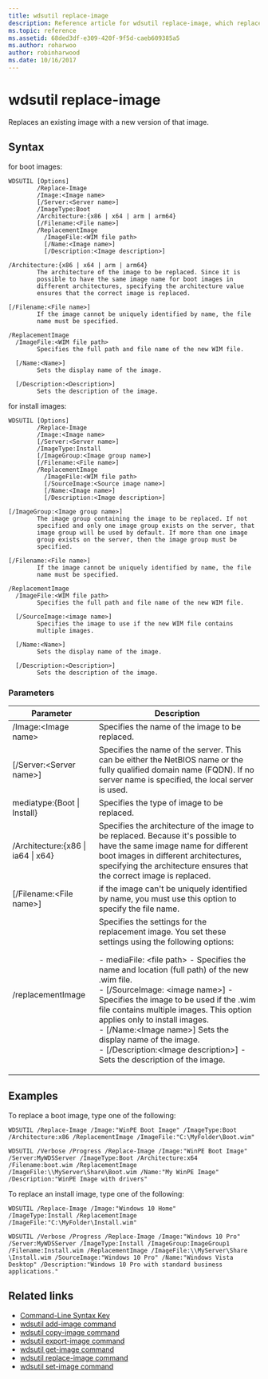 ```yaml
---
title: wdsutil replace-image
description: Reference article for wdsutil replace-image, which replaces an existing image with a new version of that image.
ms.topic: reference
ms.assetid: 68ded3df-e309-420f-9f5d-caeb609385a5
ms.author: roharwoo
author: robinharwood
ms.date: 10/16/2017
---
```


# wdsutil replace-image



Replaces an existing image with a new version of that image.
## Syntax
for boot images:
```
WDSUTIL [Options]
        /Replace-Image
        /Image:<Image name>
        [/Server:<Server name>]
        /ImageType:Boot
        /Architecture:{x86 | x64 | arm | arm64}
        [/Filename:<File name>]
        /ReplacementImage
          /ImageFile:<WIM file path>
          [/Name:<Image name>]
          [/Description:<Image description>]

/Architecture:{x86 | x64 | arm | arm64}
        The architecture of the image to be replaced. Since it is
        possible to have the same image name for boot images in
        different architectures, specifying the architecture value
        ensures that the correct image is replaced.

[/Filename:<File name>]
        If the image cannot be uniquely identified by name, the file
        name must be specified.

/ReplacementImage
  /ImageFile:<WIM file path>
        Specifies the full path and file name of the new WIM file.

  [/Name:<Name>]
        Sets the display name of the image.

  [/Description:<Description>]
        Sets the description of the image.
```
for install images:
```
WDSUTIL [Options]
        /Replace-Image
        /Image:<Image name>
        [/Server:<Server name>]
        /ImageType:Install
        [/ImageGroup:<Image group name>]
        [/Filename:<File name>]
        /ReplacementImage
          /ImageFile:<WIM file path>
          [/SourceImage:<Source image name>]
          [/Name:<Image name>]
          [/Description:<Image description>]

[/ImageGroup:<Image group name>]
        The image group containing the image to be replaced. If not
        specified and only one image group exists on the server, that
        image group will be used by default. If more than one image
        group exists on the server, then the image group must be
        specified.

[/Filename:<File name>]
        If the image cannot be uniquely identified by name, the file
        name must be specified.

/ReplacementImage
  /ImageFile:<WIM file path>
        Specifies the full path and file name of the new WIM file.

  [/SourceImage:<image name>]
        Specifies the image to use if the new WIM file contains
        multiple images.

  [/Name:<Name>]
        Sets the display name of the image.

  [/Description:<Description>]
        Sets the description of the image.
```
### Parameters

|Parameter|Description|
|-------|--------|
/Image:\<Image name\>|Specifies the name of the image to be replaced.|
|[/Server:\<Server name\>]|Specifies the name of the server. This can be either the NetBIOS name or the fully qualified domain name (FQDN). If no server name is specified, the local server is used.|
mediatype:{Boot \| Install}|Specifies the type of image to be replaced.|
|/Architecture:{x86 \| ia64 \| x64}|Specifies the architecture of the image to be replaced. Because it's possible to have the same image name for different boot images in different architectures, specifying the architecture ensures that the correct image is replaced.|
|[/Filename:\<File name\>]|if the image can't be uniquely identified by name, you must use this option to specify the file name.|
|/replacementImage|Specifies the settings for the replacement image. You set these settings using the following options:<p>-  mediaFile: \<file path\> - Specifies the name and location (full path) of the new .wim file.<br />-   [/SourceImage: \<image name\>] - Specifies the image to be used if the .wim file contains multiple images. This option applies only to install images.<br />-   [/Name:\<Image name\>]   Sets the display name of the image.<br />-   [/Description:\<Image description\>] - Sets the description of the image.|

## Examples
To replace a boot image, type one of the following:
```
WDSUTIL /Replace-Image /Image:"WinPE Boot Image" /ImageType:Boot /Architecture:x86 /ReplacementImage /ImageFile:"C:\MyFolder\Boot.wim"

WDSUTIL /Verbose /Progress /Replace-Image /Image:"WinPE Boot Image" /Server:MyWDSServer /ImageType:Boot /Architecture:x64 /Filename:boot.wim /ReplacementImage /ImageFile:\\MyServer\Share\Boot.wim /Name:"My WinPE Image" /Description:"WinPE Image with drivers"
```
To replace an install image, type one of the following:
```
WDSUTIL /Replace-Image /Image:"Windows 10 Home"
/ImageType:Install /ReplacementImage /ImageFile:"C:\MyFolder\Install.wim"

WDSUTIL /Verbose /Progress /Replace-Image /Image:"Windows 10 Pro" /Server:MyWDSServer /ImageType:Install /ImageGroup:ImageGroup1 /Filename:Install.wim /ReplacementImage /ImageFile:\\MyServer\Share \Install.wim /SourceImage:"Windows 10 Pro" /Name:"Windows Vista Desktop" /Description:"Windows 10 Pro with standard business applications."
```
## Related links
- [Command-Line Syntax Key](command-line-syntax-key.md)
- [wdsutil add-image command](wdsutil-add-image.md)
- [wdsutil copy-image command](wdsutil-copy-image.md)
- [wdsutil export-image command](wdsutil-export-image.md)
- [wdsutil get-image command](wdsutil-get-image.md)
- [wdsutil replace-image command](wdsutil-replace-image.md)
- [wdsutil set-image command](wdsutil-set-image.md)
